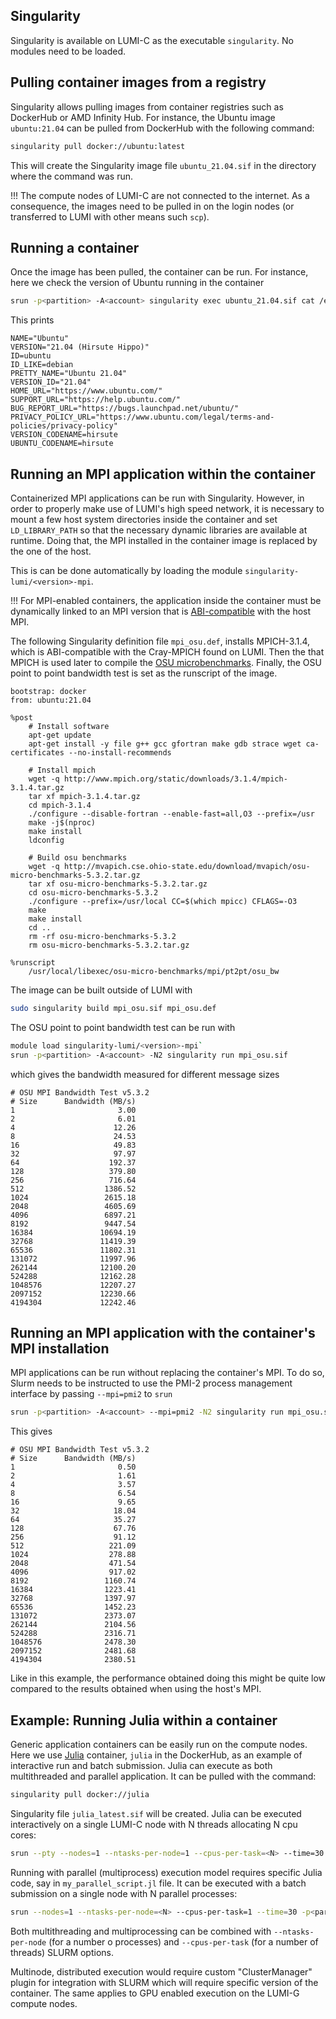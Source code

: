 ## Singularity

Singularity is available on LUMI-C as the executable `singularity`. No modules need to be loaded.

## Pulling container images from a registry
Singularity allows pulling images from container registries such as DockerHub or AMD Infinity Hub. For instance, the Ubuntu image `ubuntu:21.04` can be pulled from DockerHub with the following command:
```bash
singularity pull docker://ubuntu:latest
```
This will create the Singularity image file `ubuntu_21.04.sif` in the directory where the command was run.

!!! The compute nodes of LUMI-C are not connected to the internet. As a consequence, the images need to be pulled in on the login nodes (or transferred to LUMI with other means such `scp`).

## Running a container
Once the image has been pulled, the container can be run. For instance, here we check the version of Ubuntu running in the container
```bash
srun -p<partition> -A<account> singularity exec ubuntu_21.04.sif cat /etc/os-release
```
This prints
```
NAME="Ubuntu"
VERSION="21.04 (Hirsute Hippo)"
ID=ubuntu
ID_LIKE=debian
PRETTY_NAME="Ubuntu 21.04"
VERSION_ID="21.04"
HOME_URL="https://www.ubuntu.com/"
SUPPORT_URL="https://help.ubuntu.com/"
BUG_REPORT_URL="https://bugs.launchpad.net/ubuntu/"
PRIVACY_POLICY_URL="https://www.ubuntu.com/legal/terms-and-policies/privacy-policy"
VERSION_CODENAME=hirsute
UBUNTU_CODENAME=hirsute
```

## Running an MPI application within the container
Containerized MPI applications can be run with Singularity. However, in order to properly make use of LUMI's high speed network, it is necessary to mount a few host system directories inside the container and set `LD_LIBRARY_PATH` so that the necessary dynamic libraries are available at runtime. Doing that, the MPI installed in the container image is replaced by the one of the host.

This is can be done automatically by loading the module `singularity-lumi/<version>-mpi`.

!!! For MPI-enabled containers, the application inside the container must be dynamically linked to an MPI version that is [ABI-compatible](https://www.mpich.org/abi/) with the host MPI.

The following Singularity definition file `mpi_osu.def`, installs MPICH-3.1.4, which is ABI-compatible with the Cray-MPICH found on LUMI. Then the that MPICH is used later to compile the [OSU microbenchmarks](https://mvapich.cse.ohio-state.edu/benchmarks/). Finally, the OSU point to point bandwidth test is set as the runscript of the image.
```
bootstrap: docker
from: ubuntu:21.04

%post
    # Install software
    apt-get update
    apt-get install -y file g++ gcc gfortran make gdb strace wget ca-certificates --no-install-recommends

    # Install mpich
    wget -q http://www.mpich.org/static/downloads/3.1.4/mpich-3.1.4.tar.gz
    tar xf mpich-3.1.4.tar.gz
    cd mpich-3.1.4
    ./configure --disable-fortran --enable-fast=all,O3 --prefix=/usr
    make -j$(nproc)
    make install
    ldconfig

    # Build osu benchmarks
    wget -q http://mvapich.cse.ohio-state.edu/download/mvapich/osu-micro-benchmarks-5.3.2.tar.gz
    tar xf osu-micro-benchmarks-5.3.2.tar.gz
    cd osu-micro-benchmarks-5.3.2
    ./configure --prefix=/usr/local CC=$(which mpicc) CFLAGS=-O3
    make
    make install
    cd ..
    rm -rf osu-micro-benchmarks-5.3.2
    rm osu-micro-benchmarks-5.3.2.tar.gz

%runscript
    /usr/local/libexec/osu-micro-benchmarks/mpi/pt2pt/osu_bw
```
The image can be built outside of LUMI with 
```bash
sudo singularity build mpi_osu.sif mpi_osu.def
```
The OSU point to point bandwidth test can be run with
```bash
module load singularity-lumi/<version>-mpi`
srun -p<partition> -A<account> -N2 singularity run mpi_osu.sif
```
which gives the bandwidth measured for different message sizes
```
# OSU MPI Bandwidth Test v5.3.2
# Size      Bandwidth (MB/s)
1                       3.00
2                       6.01
4                      12.26
8                      24.53
16                     49.83
32                     97.97
64                    192.37
128                   379.80
256                   716.64
512                  1386.52
1024                 2615.18
2048                 4605.69
4096                 6897.21
8192                 9447.54
16384               10694.19
32768               11419.39
65536               11802.31
131072              11997.96
262144              12100.20
524288              12162.28
1048576             12207.27
2097152             12230.66
4194304             12242.46
```

## Running an MPI application with the container's MPI installation
MPI applications can be run without replacing the container's MPI. To do so, Slurm needs to be instructed to use the PMI-2 process management interface by passing `--mpi=pmi2` to `srun`
```bash
srun -p<partition> -A<account> --mpi=pmi2 -N2 singularity run mpi_osu.sif
```
This gives
```
# OSU MPI Bandwidth Test v5.3.2
# Size      Bandwidth (MB/s)
1                       0.50
2                       1.61
4                       3.57
8                       6.54
16                      9.65
32                     18.04
64                     35.27
128                    67.76
256                    91.12
512                   221.09
1024                  278.88
2048                  471.54
4096                  917.02
8192                 1160.74
16384                1223.41
32768                1397.97
65536                1452.23
131072               2373.07
262144               2104.56
524288               2316.71
1048576              2478.30
2097152              2481.68
4194304              2380.51
```
Like in this example, the performance obtained doing this might be quite low compared to the results obtained when using the host's MPI.

## Example: Running Julia within a container

Generic application containers can be easily run on the compute nodes. Here we use [Julia](http://julialang.org/) container, `julia` in the DockerHub, as an example of interactive run and batch submission. Julia can execute as both multithreaded and parallel application. It can be pulled with the command:
```bash
singularity pull docker://julia
```
Singularity file `julia_latest.sif` will be created. Julia can be executed interactively on a single LUMI-C node with N threads allocating N cpu cores:
```bash
srun --pty --nodes=1 --ntasks-per-node=1 --cpus-per-task=<N> --time=30 -p<partition> -A<account> singularity run --env JULIA_NUM_THREADS=<N> julia_latest.sif
```

Running with parallel (multiprocess) execution model requires specific Julia code, say in `my_parallel_script.jl` file. It can be executed with a batch submission on a single node with N parallel processes:
```bash
srun --nodes=1 --ntasks-per-node=<N> --cpus-per-task=1 --time=30 -p<partition> -A<account> singularity exec julia_latest.sif julia -p 20 my_parallel_script.jl
```
Both multithreading and multiprocessing can be combined with `--ntasks-per-node` (for a number o processes) and `--cpus-per-task` (for a number of threads) SLURM options.

Multinode, distributed execution would require custom "ClusterManager" plugin for integration with SLURM which will require specific version of the container. The same applies to GPU enabled execution on the LUMI-G compute nodes.
